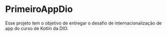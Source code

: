 # PrimeiroAppDio
Esse projeto tem o objetivo de entregar o desafio de internacionalização de app do curso de Kotlin da DIO.
